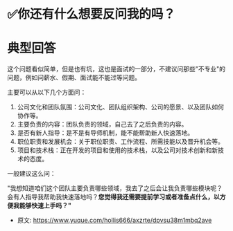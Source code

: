 # ✅你还有什么想要反问我的吗？
<!--page header-->

<a name="nYhMT"></a>
# 典型回答

这个问题看似简单，但是也有坑，这也是面试的一部分，不建议问那些"不专业"的问题，例如问薪水、假期、面试能不能过等问题。

主要可以从以下几个方面问：

1. 公司文化和团队氛围：公司文化、团队组织架构、公司的愿景、以及团队如何协作等。
2. 主要负责的内容：团队负责的领域，自己去了之后负责的内容。
3. 是否有新人指导：是不是有导师机制，能不能帮助新人快速落地。
4. 职位职责和发展机会：关于职位职责、工作流程、所需技能以及晋升机会等。
5. 项目和技术栈：正在开发的项目和使用的技术栈，以及公司对技术创新和新技术的态度。

一般建议这么问：

"我想知道咱们这个团队主要负责哪些领域，我去了之后会让我负责哪些模块呢？会有人指导我帮助我快速落地吗？**您觉得我还需要提前学习或者准备点什么，以方便我能够快速上手吗？"**


<!--page footer-->
- 原文: <https://www.yuque.com/hollis666/axzrte/dpvsu38m1mbq2ave>